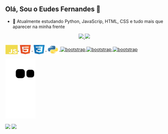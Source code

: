 ## Olá, Sou o Eudes Fernandes 👋

- 🌱 Atualmente estudando Python, JavaScrip, HTML, CSS e tudo mais que aparecer na minha frente

<div align="center">
  <a href="https://github.com/EudimJS">
  <img height="150em" src="https://github-readme-stats.vercel.app/api?username=EudimJS&show_icons=true&theme=dark&include_all_commits=true&count_private=true"/>
  <img height="150em" src="https://github-readme-stats.vercel.app/api/top-langs/?username=EudimJS&layout=compact&langs_count=7&theme=dark"/>
</div>
<div style="display: inline_block"><br>
  <img align="center" alt="Js" height="30" width="40" src="https://raw.githubusercontent.com/devicons/devicon/master/icons/javascript/javascript-plain.svg">
  <img align="center" alt="HTML" height="30" width="40" src="https://raw.githubusercontent.com/devicons/devicon/master/icons/html5/html5-original.svg">
  <img align="center" alt="CSS" height="30" width="40" src="https://raw.githubusercontent.com/devicons/devicon/master/icons/css3/css3-original.svg">
  <img align="center" alt="Python" height="30" width="40" src="https://raw.githubusercontent.com/devicons/devicon/master/icons/python/python-original.svg">
  <img align="center" alt="bootstrap" height="30" width="40" src="https://cdn.jsdelivr.net/gh/devicons/devicon/icons/bootstrap/bootstrap-original.svg">
  <img align="center" alt="bootstrap" height="30" width="40" src="https://cdn.jsdelivr.net/gh/devicons/devicon/icons/flutter/flutter-original.svg">
  <img align="center" alt="bootstrap" height="30" width="40" src="https://cdn.jsdelivr.net/gh/devicons/devicon/icons/dart/dart-original.svg">
</div>

![Snake animation](https://github.com/rafaballerini/rafaballerini/blob/output/github-contribution-grid-snake.svg)
  
<div>
  <a href="https://wa.me/5521976997487" target="_blank"><img src="https://img.shields.io/badge/WhatsApp-25D366?style=for-the-badge&logo=whatsapp&logoColor=white" target="_blank"></a> 
  <a href="[https://wa.me/5521976997487](https://www.tiktok.com/@piramideconstrucoes?is_from_webapp=1&sender_device=pc)" target="_blank"><img src="https://img.shields.io/badge/TikTok-000000?style=for-the-badge&logo=tiktok&logoColor=white" target="_blank"></a>
  
</div>
